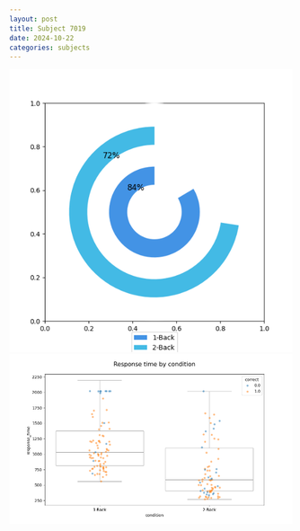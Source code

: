 ```yaml
---
layout: post
title: Subject 7019
date: 2024-10-22
categories: subjects
---
```


![](data/7019/run-19/7019_accuracy_by_condition.png)
![](data/7019/run-19/7019_response_time_by_condition.png)
